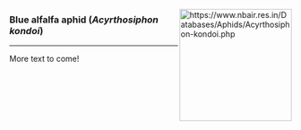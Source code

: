 <img 
title="https://www.nbair.res.in/Databases/Aphids/Acyrthosiphon-kondoi.php"
src="https://www.nbair.res.in/Databases/Aphids/images/Acyrthosiphonkondoi/Acyrthosiphonkondoi.jpg" 
height="200"
class="center"
align="right">

### Blue alfalfa aphid (*Acyrthosiphon kondoi*)
<hr>

More text to come!

<!--stackedit_data:
eyJoaXN0b3J5IjpbMTk4MjU3NTIxMiwyMDkyNjM3NzU4LDMxMT
c0NDQ0Nl19
-->